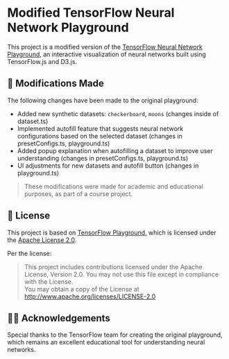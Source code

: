 # Modified TensorFlow Neural Network Playground

This project is a modified version of the [TensorFlow Neural Network Playground](https://github.com/tensorflow/playground), an interactive visualization of neural networks built using TensorFlow.js and D3.js.

## 🔧 Modifications Made

The following changes have been made to the original playground:

- Added new synthetic datasets: `checkerboard`, `moons` (changes inside of dataset.ts)
- Implemented autofill feature that suggests neural network configurations based on the selected dataset (changes in presetConfigs.ts, playground.ts)
- Added popup explanation when autofilling a dataset to improve user understanding (changes in presetConfigs.ts, playground.ts)
- UI adjustments for new datasets and autofill button (changes in playground.ts)

> These modifications were made for academic and educational purposes, as part of a course project.

## 📜 License

This project is based on [TensorFlow Playground](https://github.com/tensorflow/playground), which is licensed under the [Apache License 2.0](./LICENSE).

Per the license:

> This project includes contributions licensed under the Apache License, Version 2.0. You may not use this file except in compliance with the License.  
> You may obtain a copy of the License at http://www.apache.org/licenses/LICENSE-2.0

## 🙋‍♂️ Acknowledgements

Special thanks to the TensorFlow team for creating the original playground, which remains an excellent educational tool for understanding neural networks.
